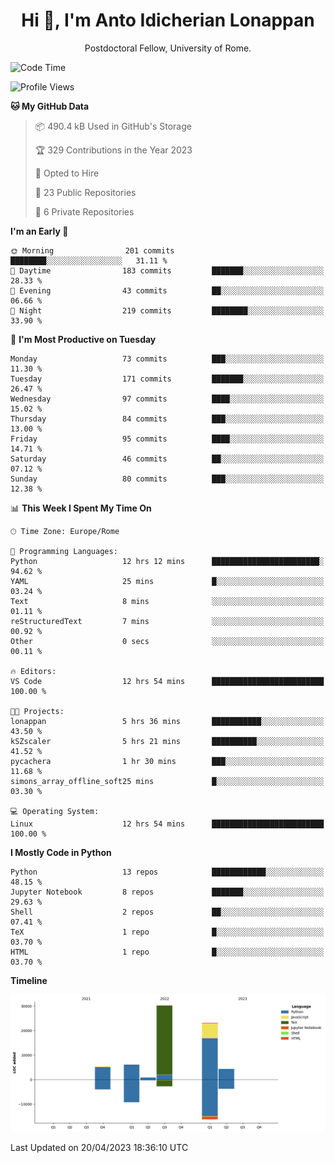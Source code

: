 
<h1 align="center">Hi 👋, I'm Anto Idicherian Lonappan</h1>
<p align="center">Postdoctoral Fellow, University of Rome. </p>


<!--START_SECTION:waka-->
![Code Time](http://img.shields.io/badge/Code%20Time-254%20hrs%2047%20mins-blue)

![Profile Views](http://img.shields.io/badge/Profile%20Views-0-blue)

**🐱 My GitHub Data** 

> 📦 490.4 kB Used in GitHub's Storage 
 > 
> 🏆 329 Contributions in the Year 2023
 > 
> 💼 Opted to Hire
 > 
> 📜 23 Public Repositories 
 > 
> 🔑 6 Private Repositories 
 > 
**I'm an Early 🐤** 

```text
🌞 Morning                201 commits         ████████░░░░░░░░░░░░░░░░░   31.11 % 
🌆 Daytime                183 commits         ███████░░░░░░░░░░░░░░░░░░   28.33 % 
🌃 Evening                43 commits          ██░░░░░░░░░░░░░░░░░░░░░░░   06.66 % 
🌙 Night                  219 commits         ████████░░░░░░░░░░░░░░░░░   33.90 % 
```
📅 **I'm Most Productive on Tuesday** 

```text
Monday                   73 commits          ███░░░░░░░░░░░░░░░░░░░░░░   11.30 % 
Tuesday                  171 commits         ███████░░░░░░░░░░░░░░░░░░   26.47 % 
Wednesday                97 commits          ████░░░░░░░░░░░░░░░░░░░░░   15.02 % 
Thursday                 84 commits          ███░░░░░░░░░░░░░░░░░░░░░░   13.00 % 
Friday                   95 commits          ████░░░░░░░░░░░░░░░░░░░░░   14.71 % 
Saturday                 46 commits          ██░░░░░░░░░░░░░░░░░░░░░░░   07.12 % 
Sunday                   80 commits          ███░░░░░░░░░░░░░░░░░░░░░░   12.38 % 
```


📊 **This Week I Spent My Time On** 

```text
🕑︎ Time Zone: Europe/Rome

💬 Programming Languages: 
Python                   12 hrs 12 mins      ████████████████████████░   94.62 % 
YAML                     25 mins             █░░░░░░░░░░░░░░░░░░░░░░░░   03.24 % 
Text                     8 mins              ░░░░░░░░░░░░░░░░░░░░░░░░░   01.11 % 
reStructuredText         7 mins              ░░░░░░░░░░░░░░░░░░░░░░░░░   00.92 % 
Other                    0 secs              ░░░░░░░░░░░░░░░░░░░░░░░░░   00.11 % 

🔥 Editors: 
VS Code                  12 hrs 54 mins      █████████████████████████   100.00 % 

🐱‍💻 Projects: 
lonappan                 5 hrs 36 mins       ███████████░░░░░░░░░░░░░░   43.50 % 
kSZscaler                5 hrs 21 mins       ██████████░░░░░░░░░░░░░░░   41.52 % 
pycachera                1 hr 30 mins        ███░░░░░░░░░░░░░░░░░░░░░░   11.68 % 
simons_array_offline_soft25 mins             █░░░░░░░░░░░░░░░░░░░░░░░░   03.30 % 

💻 Operating System: 
Linux                    12 hrs 54 mins      █████████████████████████   100.00 % 
```

**I Mostly Code in Python** 

```text
Python                   13 repos            ████████████░░░░░░░░░░░░░   48.15 % 
Jupyter Notebook         8 repos             ███████░░░░░░░░░░░░░░░░░░   29.63 % 
Shell                    2 repos             ██░░░░░░░░░░░░░░░░░░░░░░░   07.41 % 
TeX                      1 repo              █░░░░░░░░░░░░░░░░░░░░░░░░   03.70 % 
HTML                     1 repo              █░░░░░░░░░░░░░░░░░░░░░░░░   03.70 % 
```



**Timeline**

![Lines of Code chart](https://raw.githubusercontent.com/antolonappan/antolonappan/main/assets/bar_graph.png)


 Last Updated on 20/04/2023 18:36:10 UTC
<!--END_SECTION:waka-->
